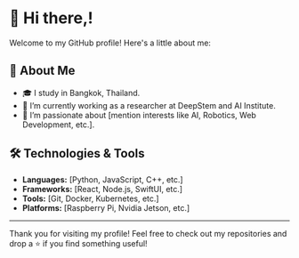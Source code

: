 # 👋 Hi there,!

Welcome to my GitHub profile! Here's a little about me:

## 🌟 About Me
- 🎓 I study in Bangkok, Thailand.
- 💼 I’m currently working as a researcher at DeepStem and AI Institute.
- 🌱 I’m passionate about [mention interests like AI, Robotics, Web Development, etc.].

## 🛠️ Technologies & Tools
- **Languages:** [Python, JavaScript, C++, etc.]
- **Frameworks:** [React, Node.js, SwiftUI, etc.]
- **Tools:** [Git, Docker, Kubernetes, etc.]
- **Platforms:** [Raspberry Pi, Nvidia Jetson, etc.]

---

Thank you for visiting my profile! Feel free to check out my repositories and drop a ⭐️ if you find something useful!
